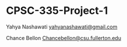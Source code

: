 # CPSC-335-Project-1

Yahya Nashawati
yahyanashawati@gmail.com

Chance Bellon
Chancebellon@csu.fullerton.edu
